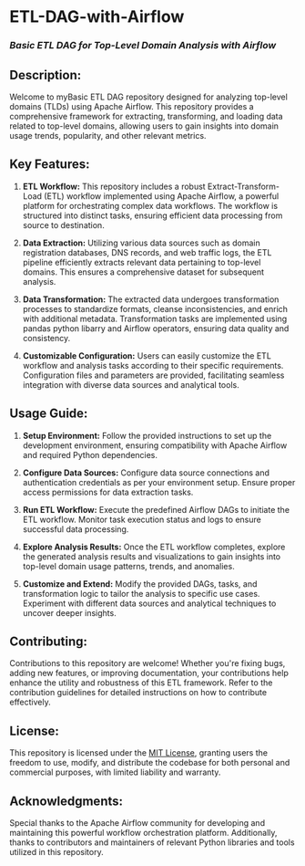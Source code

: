 # ETL-DAG-with-Airflow

### ***Basic ETL DAG for Top-Level Domain Analysis with Airflow***

## Description:
Welcome to myBasic ETL DAG repository designed for analyzing top-level domains (TLDs) using Apache Airflow. This repository provides a comprehensive framework for extracting, transforming, and loading data related to top-level domains, allowing users to gain insights into domain usage trends, popularity, and other relevant metrics.

## Key Features:

1. **ETL Workflow:** This repository includes a robust Extract-Transform-Load (ETL) workflow implemented using Apache Airflow, a powerful platform for orchestrating complex data workflows. The workflow is structured into distinct tasks, ensuring efficient data processing from source to destination.

2. **Data Extraction:** Utilizing various data sources such as domain registration databases, DNS records, and web traffic logs, the ETL pipeline efficiently extracts relevant data pertaining to top-level domains. This ensures a comprehensive dataset for subsequent analysis.

3. **Data Transformation:** The extracted data undergoes transformation processes to standardize formats, cleanse inconsistencies, and enrich with additional metadata. Transformation tasks are implemented using pandas python libarry and Airflow operators, ensuring data quality and consistency.

4. **Customizable Configuration:** Users can easily customize the ETL workflow and analysis tasks according to their specific requirements. Configuration files and parameters are provided, facilitating seamless integration with diverse data sources and analytical tools.

## Usage Guide:

1. **Setup Environment:** Follow the provided instructions to set up the development environment, ensuring compatibility with Apache Airflow and required Python dependencies.

2. **Configure Data Sources:** Configure data source connections and authentication credentials as per your environment setup. Ensure proper access permissions for data extraction tasks.

3. **Run ETL Workflow:** Execute the predefined Airflow DAGs to initiate the ETL workflow. Monitor task execution status and logs to ensure successful data processing.

4. **Explore Analysis Results:** Once the ETL workflow completes, explore the generated analysis results and visualizations to gain insights into top-level domain usage patterns, trends, and anomalies.

5. **Customize and Extend:** Modify the provided DAGs, tasks, and transformation logic to tailor the analysis to specific use cases. Experiment with different data sources and analytical techniques to uncover deeper insights.

## Contributing:

Contributions to this repository are welcome! Whether you're fixing bugs, adding new features, or improving documentation, your contributions help enhance the utility and robustness of this ETL framework. Refer to the contribution guidelines for detailed instructions on how to contribute effectively.

## License:

This repository is licensed under the [MIT License](https://opensource.org/licenses/MIT), granting users the freedom to use, modify, and distribute the codebase for both personal and commercial purposes, with limited liability and warranty.

## Acknowledgments:

Special thanks to the Apache Airflow community for developing and maintaining this powerful workflow orchestration platform. Additionally, thanks to contributors and maintainers of relevant Python libraries and tools utilized in this repository.

